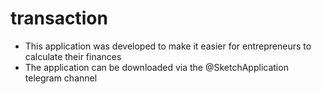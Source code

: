 # transaction
- This application was developed to make it easier for entrepreneurs to calculate their finances
- The application can be downloaded via the @SketchApplication telegram channel
